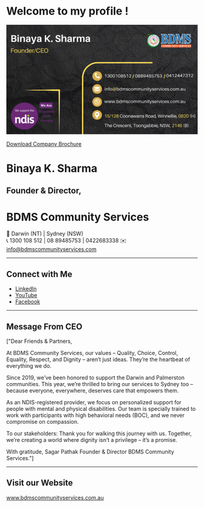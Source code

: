 # Welcome to my profile !

![Card](card_ceo.png)

[Download Company Brochure](docs/overview.pdf)

<!-- Other content of the README -->



# Binaya K. Sharma
## Founder & Director, 
# BDMS Community Services

📍 Darwin (NT) | Sydney (NSW)  
📞 1300 108 512 | 08 89485753 | 0422683338   ✉️ info@bdmscommunityservices.com 

---

## Connect with Me

- [LinkedIn](https://linkedin.com/in/binay-kumar-sharma-1545539a/)
- [YouTube](https://youtube.com/@bdmscommunityservices8981)
- [Facebook](https://www.facebook.com/BDMSCSNSW)

---

## Message From CEO

["Dear Friends & Partners,

At BDMS Community Services, our values – Quality, Choice, Control, Equality, Respect, and Dignity – aren’t just ideas. They’re the heartbeat of everything we do.

Since 2019, we’ve been honored to support the Darwin and Palmerston communities. This year, we’re thrilled to bring our services to Sydney too – because everyone, everywhere, deserves care that empowers them.

As an NDIS-registered provider, we focus on personalized support for people with mental and physical disabilities. Our team is specially trained to work with participants with high behavioral needs (BOC), and we never compromise on compassion.

To our stakeholders: Thank you for walking this journey with us. Together, we’re creating a world where dignity isn’t a privilege – it’s a promise.

With gratitude,
Sagar Pathak
Founder & Director
BDMS Community Services."]

---
## Visit our Website
www.bdmscommunityservices.com.au

